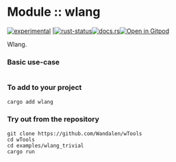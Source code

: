 <!-- {{# generate.module_header{} #}} -->

# Module :: wlang
<!--{ generate.module_header.start() }-->
 [![experimental](https://raster.shields.io/static/v1?label=&message=experimental&color=orange)](https://github.com/emersion/stability-badges#experimental) |[![rust-status](https://github.com/Wandalen/wTools/actions/workflows/ModuleWlangPush.yml/badge.svg)](https://github.com/Wandalen/wTools/actions/workflows/ModuleWlangPush.yml)[![docs.rs](https://img.shields.io/docsrs/wlang?color=e3e8f0&logo=docs.rs)](https://docs.rs/wlang)[![Open in Gitpod](https://raster.shields.io/static/v1?label=try&message=online&color=eee&logo=gitpod&logoColor=eee)](https://gitpod.io/#RUN_PATH=.,SAMPLE_FILE=sample%2Frust%2Fwlang_trivial%2Fsrc%2Fmain.rs,RUN_POSTFIX=--example%20wlang_trivial/https://github.com/Wandalen/wTools)
<!--{ generate.module_header.end }-->

Wlang.

### Basic use-case

<!-- {{# generate.module{} #}} -->

```rust
```

### To add to your project

```bash
cargo add wlang
```

### Try out from the repository

``` shell test
git clone https://github.com/Wandalen/wTools
cd wTools
cd examples/wlang_trivial
cargo run
```
